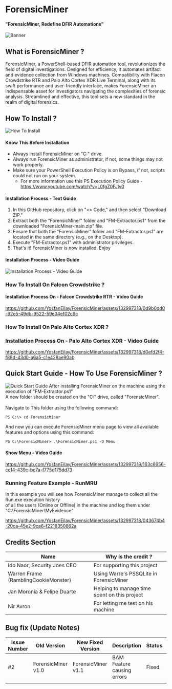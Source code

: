 # ForensicMiner
#### "ForensicMiner, Redefine DFIR Automations"
![Banner](https://github.com/YosfanEilay/ForensicMiner/assets/132997318/72d572fc-2f43-48dd-a16b-1b545eb6aad6)

## What is ForensicMiner ?
ForensicMiner, a PowerShell-based DFIR automation tool, revolutionizes the field of digital investigations.
Designed for efficiency, it automates artifact and evidence collection from Windows machines. Compatibility
with Flacon Crowdstrike RTR and Palo Alto Cortex XDR Live Terminal, along with its swift performance and 
user-friendly interface, makes ForensicMiner an indispensable asset for investigators navigating the complexities
of forensic analysis. Streamlined and effective, this tool sets a new standard in the realm of digital forensics.

## How To Install ?
![How To Install](https://github.com/YosfanEilay/ForensicMiner/assets/132997318/36c30bc3-c9f1-49f7-a3ac-b56c01e53dd1)

#### Know This Before Installation
* Always install ForensicMiner on "C:\" drive.
* Always run ForensicMiner as administrator, if not, some things may not work properly.
* Make sure your PowerShell Execution Policy is on Bypass, if not, scripts could not run on your system.
  * For more information use this PS Execution Policy Guide - https://www.youtube.com/watch?v=L0fgZ0FJIv0

#### Installation Process - Text Guide
1. In this GitHub repository, click on "<> Code," and then select "Download ZIP."
2. Extract both the "ForensicMiner" folder and "FM-Extractor.ps1" from the downloaded "ForensicMiner-main.zip" file.
3. Ensure that both the "ForensicMiner" folder and "FM-Extractor.ps1" are located in the same directory (e.g., on the Desktop).
4. Execute "FM-Extractor.ps1" with administrator privileges.
5. That's it! ForensicMiner is now installed. Enjoy

#### Installation Process - Video Guide
![Installation Process - Video Guide](https://github.com/YosfanEilay/ForensicMiner/assets/132997318/79e377d0-c7eb-47bb-8db2-3cb79d3737dc)

### How To Install On Falcon Crowdstrike ?
#### Installation Process On - Falcon Crowdstrike RTR - Video Guide
https://github.com/YosfanEilay/ForensicMiner/assets/132997318/0d9b0dd0-92e5-49db-9522-59e04ef02c6c

### How To Install On Palo Alto Cortex XDR ?
### Installation Process On - Palo Alto Cortex XDR - Video Guide
https://github.com/YosfanEilay/ForensicMiner/assets/132997318/d0efd2f4-f88d-43d0-a6a5-c1e428ae90ab

## Quick Start Guide - How To Use ForensicMiner ?
![Quick Start Guide](https://github.com/YosfanEilay/ForensicMiner/assets/132997318/8b9e4325-6c43-4a7a-994c-dc845f6ebabc)
After installing ForensicMiner on the machine using the execution of "FM-Extractor.ps1" <br>
A new folder should be created on the "C:\" drive, called "ForensicMiner". <br>
<br>
Navigate to This folder using the following command:
```
PS C:\> cd ForensicMiner
```
And now you can execute ForensicMiner menu page to view all available features and options using this command:
```
PS C:\ForensicMiner> .\ForensicMiner.ps1 -O Menu
```
#### Show Menu - Video Guide
https://github.com/YosfanEilay/ForensicMiner/assets/132997318/163c6656-cc14-439c-bc7a-f775d175dd73

### Running Feature Example - RunMRU
In this example you will see how ForensicMiner manage to collect all the Run.exe execution history <br>
of all the users (Online or Offline) in the machine and log them under "C:\ForensicMiner\MyEvidence"

https://github.com/YosfanEilay/ForensicMiner/assets/132997318/043674b4-20ca-45e2-9ca6-f2218350862a

## Credits Section
| Name                                 | Why is the credit ?                          |
| ------------------------------------ | -------------------------------------------- |
| Ido Naor, Security Joes CEO          | For supporting this project                  |
| Warren Frame (RamblingCookieMonster) | Using Warre's PSSQLite in ForensicMiner      |
| Jan Moronia & Felipe Duarte          | Helping to manage time spent on this project |
| Nir Avron                            | For letting me test on his machine           |

## Bug fix (Update Notes)
| Issue Number | Old Version        | New Fixed Version  | Description                | Status     | Credit To     | 
| ------------ | ------------------ | ------------------ | -------------------------- | ---------- | ------------- |
| #2           | ForensicMiner v1.0 | ForensicMiner v1.1 | BAM Feature causing errors | Fixed      | Nostramo-DFIR |         |
|              |                    |                    |                            |            |               |




